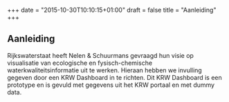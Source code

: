 +++
date = "2015-10-30T10:10:15+01:00"
draft = false
title = "Aanleiding"
+++

Aanleiding
--------------------------

Rijkswaterstaat heeft Nelen & Schuurmans gevraagd hun visie op visualisatie van ecologische en fysisch-chemische waterkwaliteitsinformatie uit te werken. Hieraan hebben we invulling gegeven door een KRW Dashboard in te richten. Dit KRW Dashboard is een prototype en is gevuld met gegevens uit het KRW portaal en met dummy data.